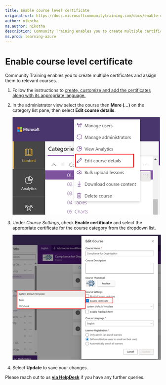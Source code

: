 ```yaml
---
title: Enable course level certificate 
original-url: https://docs.microsoftcommunitytraining.com/docs/enable-course-level-certificate
author: nikotha
ms.author: nikotha
description: Community Training enables you to create multiple certificates and assign them to the relevant courses.
ms.prod: learning-azure
---
```


# Enable course level certificate

Community Training enables you to create multiple certificates and assign them to relevant courses.

1. Follow the instructions to [create, customize and add the certificates along with its appropriate language.](../settings/customize-the-certificate-template.md)
1. In the administrator view select the course then **More (...)** on the category list pane, then select **Edit course details**.

    ![Create, customize and add the certificates](../media/image%28382%29.png)

1. Under *Course Settings*, check **Enable certificate** and select the appropriate certificate for the course category from the dropdown list.

    ![select certificate ](../media/select%20certificate%20.png)

1. Select **Update** to save your changes.


Please reach out to us [**via HelpDesk**](https://aka.ms/cthelpdesk) if you have any further queries.